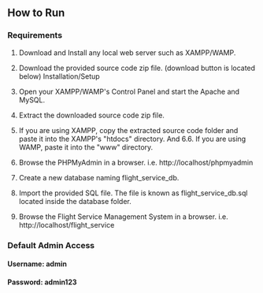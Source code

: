 ## How to Run
### Requirements

1. Download and Install any local web server such as XAMPP/WAMP.
2. Download the provided source code zip file. (download button is located below)
Installation/Setup

3. Open your XAMPP/WAMP's Control Panel and start the Apache and MySQL.
4. Extract the downloaded source code zip file.
5. If you are using XAMPP, copy the extracted source code folder and paste it into the XAMPP's "htdocs" directory. And 6.6. If you are using WAMP, paste it into the "www" directory.
7. Browse the PHPMyAdmin in a browser. i.e. http://localhost/phpmyadmin
8. Create a new database naming flight_service_db.
9. Import the provided SQL file. The file is known as flight_service_db.sql located inside the database folder.
10. Browse the Flight Service Management System in a browser. i.e. http://localhost/flight_service 

### Default Admin Access
 #### Username: admin
 #### Password: admin123